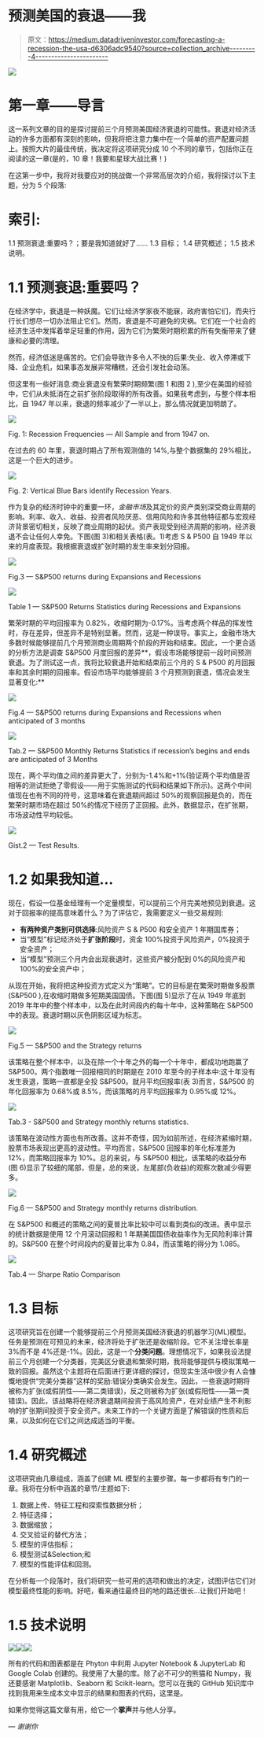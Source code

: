 # 预测美国的衰退——我

> 原文：<https://medium.datadriveninvestor.com/forecasting-a-recession-the-usa-d6306adc9540?source=collection_archive---------4----------------------->

![](img/336b3e8ba17ccfef25b147419e37e0d3.png)

# 第一章——导言

这一系列文章的目的是探讨提前三个月预测美国经济衰退的可能性。衰退对经济活动的许多方面都有深刻的影响，但我将把注意力集中在一个简单的资产配置问题上。按照大片的最佳传统，我决定将这项研究分成 10 个不同的章节，包括你正在阅读的这一章(是的，10 章！我要和星球大战比赛！)

在这第一步中，我将对我要应对的挑战做一个非常高层次的介绍，我将探讨以下主题，分为 5 个段落:

# 索引:

1.1 预测衰退:重要吗？；要是我知道就好了……
1.3 目标；
1.4 研究概述；
1.5 技术说明。

# 1.1 预测衰退:重要吗？

在经济学中，衰退是一种妖魔。它们让经济学家夜不能寐，政府害怕它们，而央行行长们想尽一切办法阻止它们。然而，衰退是不可避免的灾祸。它们在一个社会的经济生活中发挥着举足轻重的作用，因为它们为繁荣时期积累的所有失衡带来了健康和必要的清理。

然而，经济低迷是痛苦的。它们会导致许多令人不快的后果:失业、收入停滞或下降、企业危机，如果事态发展非常糟糕，还会引发社会动荡。

但这里有一些好消息:商业衰退没有繁荣时期频繁(图 1 和图 2 ),至少在美国的经验中，它们从未抵消在之前扩张阶段取得的所有改善。如果我考虑到，与整个样本相比，自 1947 年以来，衰退的频率减少了一半以上，那么情况就更加明朗了。

![](img/f83f7a8a72ed02d34e4a40c580b6ebdf.png)

Fig. 1: Recession Frequencies — All Sample and from 1947 on.

在过去的 60 年里，衰退时期占了所有观测值的 14%,与整个数据集的 29%相比，这是一个巨大的进步。

![](img/79371a4aaf3529bfea913e8b0959ce72.png)

Fig. 2: Vertical Blue Bars identify Recession Years.

作为复杂的经济时钟中的重要一环，*金融市场*及其定价的资产类别深受商业周期的影响。利率、收入、收益、投资者风险厌恶、信用风险和许多其他特征都与宏观经济背景密切相关，反映了商业周期的起伏。资产表现受到经济周期的影响，经济衰退不会让任何人幸免。下图(图 3)和相关表格(表。1)考虑 S & P500 自 1949 年以来的月度表现。我根据衰退或扩张时期的发生率来划分回报。

![](img/6b3b308ec414d6226f21c45ad9ae90f9.png)

Fig.3 — S&P500 returns during Expansions and Recessions

![](img/886ce1bd9c36efb460ef4165b312a181.png)

Table 1 — S&P500 Returns Statistics during Recessions and Expansions

繁荣时期的平均回报率为 0.82%，收缩时期为-0.17%。当考虑两个样品的挥发性时，存在差异，但差异不是特别显著。然而，这是一种误导。事实上，金融市场大多数时候能够提前几个月预测商业周期两个阶段的开始和结束。因此，一个更合适的分析方法是调查 S&P500 月度回报的差异**，假设市场能够提前一段时间预测衰退。为了测试这一点，我将比较衰退开始和结束前三个月的 S & P500 的月回报率和其余时期的回报率。假设市场平均能够提前 3 个月预测到衰退，情况会发生显著变化:**

![](img/481b4e3bd1de4e1289cb67db15ba99de.png)

Fig.4 — S&P500 returns during Expansions and Recessions when anticipated of 3 months

![](img/cf47601c716b1bfc574a699bcf4b3638.png)

Tab.2 — S&P500 Monthly Returns Statistics if recession’s begins and ends are anticipated of 3 Months

现在，两个平均值之间的差异更大了，分别为-1.4%和+1%(验证两个平均值是否相等的测试拒绝了零假设——用于实施测试的代码和结果如下所示)。这两个中间值现在也有不同的符号，这意味着在衰退期间超过 50%的观察回报是负的，而在繁荣时期市场在超过 50%的情况下经历了正回报。此外，数据显示，在扩张期，市场波动性平均较低。

![](img/ca464cda48d019151db88e0538566a90.png)

Gist.2 — Test Results.

# 1.2 如果我知道…

现在，假设一位基金经理有一个定量模型，可以提前三个月完美地预见到衰退。这对于回报率的提高意味着什么？为了评估它，我需要定义一些交易规则:

*   **有两种资产类别可供选择**:风险资产 S & P500 和安全资产 1 年期国库券；
*   当“模型”标记经济处于**扩张阶段**时，资金 100%投资于风险资产，0%投资于安全资产；
*   当“模型”预测三个月内会出现衰退时，这些资产被分配到 0%的风险资产和 100%的安全资产中；

从现在开始，我将把这种投资方式定义为“策略”。它的目标是在繁荣时期做多股票(S&P500 ),在收缩时期做多短期美国国债。下图(图 5)显示了在从 1949 年底到 2019 年年中的整个样本中，以及在此时间段内的每十年中，这种策略在 S&P500 中的表现。衰退时期以灰色阴影区域为标志。

![](img/388fb83027f75d5dcbf454286e734bdb.png)

Fig.5 — S&P500 and the Strategy returns

该策略在整个样本中，以及在除一个十年之外的每一个十年中，都成功地跑赢了 S&P500。两个指数唯一回报相同的时期是在 2010 年至今的子样本中:这十年没有发生衰退，策略一直都是全投 S&P500。就月平均回报率(表 3)而言，S&P500 的年化回报率为 0.68%或 8.5%，而该策略的月平均回报率为 0.95%或 12%。

![](img/ea428314780b1b8f68fd25939f180518.png)

Tab.3 - S&P500 and Strategy monthly returns statistics.

该策略在波动性方面也有所改善。这并不奇怪，因为如前所述，在经济紧缩时期，股票市场表现出更高的波动性。平均而言，S&P500 回报率的年化标准差为 12%，而策略回报率为 10%。总的来说，与 S&P500 相比，该策略的收益分布(图 6)显示了较细的尾部，但是，总的来说，左尾部(负收益)的观察次数减少得更多。

![](img/e3014c170b862d84ffc022319a40daef.png)

Fig.6 — S&P500 and Strategy monthly returns distribution.

在 S&P500 和概述的策略之间的夏普比率比较中可以看到类似的改进。表中显示的统计数据是使用 12 个月滚动回报和 1 年期美国国债收益率作为无风险利率计算的。S&P500 在整个时间段内的夏普比率为 0.84，而该策略的得分为 1.085。

![](img/d8b1c888d865f4b9f5732579154cddfb.png)

Tab.4 — Sharpe Ratio Comparison

# 1.3 目标

这项研究旨在创建一个能够提前三个月预测美国经济衰退的机器学习(ML)模型。任务是预测在可预见的未来，经济将处于扩张还是收缩阶段。它不关注增长率是 3%而不是 4%还是-1%。因此，这是一个**分类问题**。理想情况下，如果我设法提前三个月创建一个分类器，完美区分衰退和繁荣时期，我将能够提供与模拟策略一致的回报。虽然这个主题将在后面进行更详细的探讨，但现实生活中很少有人会慷慨地提供“完美分类器”这样的奖励:错误分类确实会发生。因此，一些衰退时期将被称为扩张(或假阴性——第二类错误)，反之则被称为扩张(或假阳性——第一类错误)。因此，该战略将在经济衰退期间投资于高风险资产，在对业绩产生不利影响的扩张期间投资于安全资产。未来工作的一个关键方面是了解错误的性质和后果，以及如何在它们之间达成适当的平衡。

# 1.4 研究概述

这项研究由几章组成，涵盖了创建 ML 模型的主要步骤。每一步都将有专门的一章。我将在分析中涵盖的章节/主题如下:

1.  数据上传、特征工程和探索性数据分析；
2.  特征选择；
3.  数据缩放；
4.  交叉验证的替代方法；
5.  模型的评估指标；
6.  模型测试&Selection;和
7.  模型的性能评估和回测。

在分析每一个段落时，我们将研究一些可用的选项和做出的决定，试图评估它们对模型最终性能的影响。好吧，看来通往最终目的地的路还很长…让我们开始吧！

# 1.5 技术说明

![](img/7d5fae0e5336e8593e9a1b033ac915e5.png)![](img/6afe530e517ba4280c26d5be1ed7b04b.png)![](img/6323803cf9fd51b9bdaa142888b31897.png)

所有的代码和图表都是在 Phyton 中利用 Jupyter Notebook & JupyterLab 和 Google Colab 创建的。我使用了大量的库。除了必不可少的熊猫和 Numpy，我还要感谢 Matplotlib、Seaborn 和 Scikit-learn。您可以在我的 GitHub 知识库中找到我用来生成本文中显示的结果和图表的代码，这里是。

如果你觉得这篇文章有用，给它一个**掌声**并与他人分享。

— *谢谢你*
